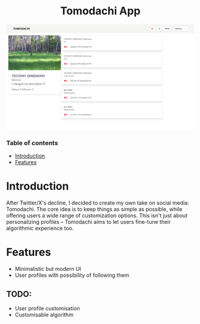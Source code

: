 <div align="center">

# Tomodachi App
![screenshot](https://raw.githubusercontent.com/0xWS/tomodachi/refs/heads/main/screenshot.png)

</div>

### Table of contents
- [Introduction](#introduction)
- [Features](#features)

# Introduction
After Twitter/X's decline, I decided to create my own take on social media: Tomodachi. The core idea is to keep things as simple as possible, while offering users a wide range of customization options. This isn't just about personalizing profiles – Tomodachi aims to let users fine-tune their algorithmic experience too.

# Features
- Minimalistic but modern UI
- User profiles with possibility of following them
## TODO:
- User profile customisation
- Customisable algorithm